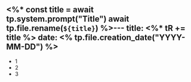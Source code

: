 <%*
    const title = await tp.system.prompt("Title")
    await tp.file.rename(`${title}`)
%>---
title: <%* tR += title %>
date: <% tp.file.creation_date("YYYY-MM-DD") %>
---

- 1
- 2
- 3